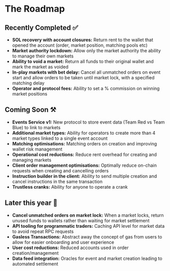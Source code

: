 # The Roadmap

## Recently Completed ✅

* **SOL recovery with account closures:** Return rent to the wallet that opened the account (order, market position, matching pools etc)
* **Market authority lockdown:** Allow only the market authority the ability to manage their own markets
* **Ability to void a market:** Return all funds to their original wallet and mark the market as voided
* **In-play markets with bet delay:** Cancel all unmatched orders on event start and allow orders to be taken until market lock, with a specified matching delay
* **Operator and protocol fees:** Ability to set a % commission on winning market positions

## Coming Soon ⚒️

* **Events Service v1:** New protocol to store event data (Team Red vs Team Blue) to link to markets
* **Additional market types:** Ability for operators to create more than 4 market types linked to a single event account
* **Matching optimisations:** Matching orders on creation and improving wallet risk management
* **Operational cost reductions:** Reduce rent overhead for creating and managing markets
* **Client order management optimisations:** Optimally reduce on-chain requests when creating and cancelling orders
* **Instruction builder in the client:** Ability to send multiple creation and cancel instructions in the same transaction
* **Trustless cranks:** Ability for anyone to operate a crank

## Later this year 📝

* **Cancel unmatched orders on market lock:** When a market locks, return unused funds to wallets rather than waiting for market settlement
* **API tooling for programmatic traders:** Caching API level for market data to avoid repeat RPC requests
* **Gasless Transactions:** Abstract away the concept of gas from users to allow for easier onboarding and user experience
* **User cost reductions:** Reduced accounts used in order creation/management
* **Data feed integration:** Oracles for event and market creation leading to automated settlement
